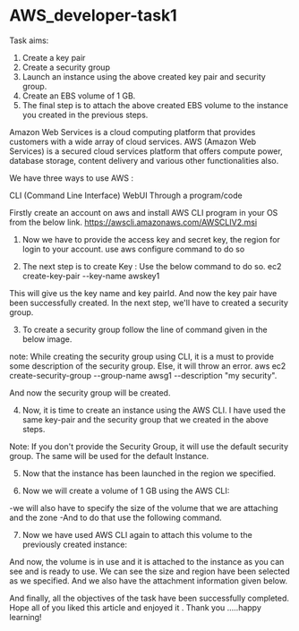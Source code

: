 # AWS_developer-task1
Task aims:
1. Create a key pair 
2. Create a security group 
3. Launch an instance using the above created key pair and security group.
4. Create an EBS volume of 1 GB.
5. The final step is to attach the above created EBS volume to the instance you created in the previous steps.

Amazon Web Services is a cloud computing platform that provides customers with a wide array of cloud services. AWS (Amazon Web Services) is a secured cloud services platform that offers compute power, database storage, content delivery and various other functionalities also.

We have three ways to use AWS :

CLI (Command Line Interface)
WebUI
Through a program/code

Firstly create an account on aws and install AWS CLI program in your OS from the below link.
https://awscli.amazonaws.com/AWSCLIV2.msi

1. Now we have to provide the access key and secret key, the region for login to your account.
use aws configure command to do so

2. The next step is to create Key  :
Use the below command to do so.
ec2 create-key-pair --key-name awskey1

This will give us the key name and key pairId.
And now the key pair have been successfully created. In the next step, we'll have to created a security group. 

3. To create a security group follow the line of command given in the below image.

note: While creating the security group using CLI, it is a must to provide some description of the security group. Else, it will throw an error.
aws ec2 create-security-group --group-name awsg1 --description "my security". 

And now the security group will be created.

4. Now, it is time to create an instance using the AWS CLI. I have used the same key-pair and the security group that we created in the above steps. 

Note: If you don't provide the Security Group, it will use the default security group. The same will be used for the default Instance.

5. Now that the instance has been launched in the region we specified.

6. Now we will create a volume of 1 GB using the AWS CLI:

-we will also have to specify the size of the volume that we are attaching and the zone
-And to do that use the following command.


7. Now we have used AWS CLI again to attach this volume to the previously created instance:

And now, the volume is in use and it is attached to the instance as you can see and is ready to use.
We can see the size and region have been selected as we specified.
And we also have the attachment information given below.

And finally, all the objectives of the task have been successfully completed.
Hope all of you liked this article and enjoyed it .
Thank you .....happy learning!
